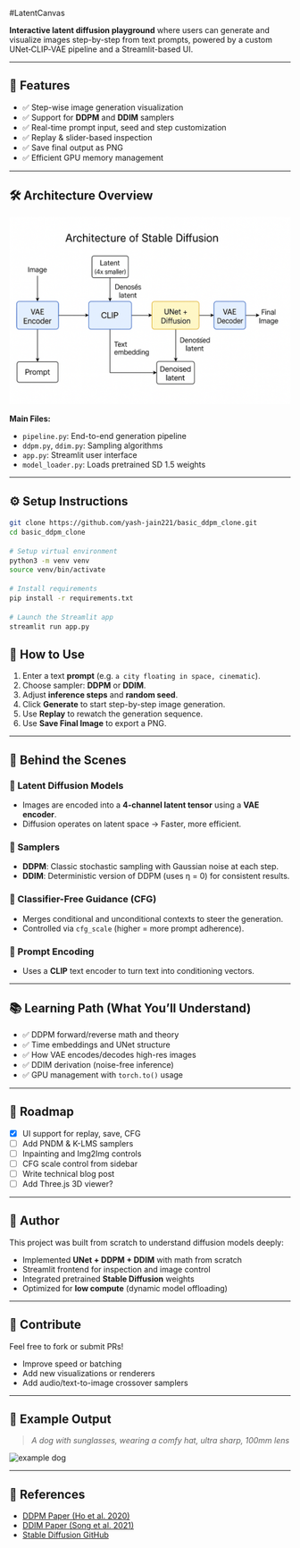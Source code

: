 #LatentCanvas

**Interactive latent diffusion playground** where users can generate and visualize images step-by-step from text prompts, powered by a custom UNet‑CLIP‑VAE pipeline and a Streamlit-based UI.

---

## 🚀 Features

- ✅ Step-wise image generation visualization  
- ✅ Support for **DDPM** and **DDIM** samplers  
- ✅ Real-time prompt input, seed and step customization  
- ✅ Replay & slider-based inspection  
- ✅ Save final output as PNG  
- ✅ Efficient GPU memory management  

---

## 🛠️ Architecture Overview

![alt text](https://github.com/yash-jain221/basic_ddpm_clone/blob/master/architecture.png?raw=true)

**Main Files:**

- `pipeline.py`: End-to-end generation pipeline
- `ddpm.py`, `ddim.py`: Sampling algorithms
- `app.py`: Streamlit user interface
- `model_loader.py`: Loads pretrained SD 1.5 weights

---

## ⚙️ Setup Instructions

```bash
git clone https://github.com/yash-jain221/basic_ddpm_clone.git
cd basic_ddpm_clone

# Setup virtual environment
python3 -m venv venv
source venv/bin/activate

# Install requirements
pip install -r requirements.txt

# Launch the Streamlit app
streamlit run app.py
```

## 🎯 How to Use

1. Enter a text **prompt** (e.g. `a city floating in space, cinematic`).
2. Choose sampler: **DDPM** or **DDIM**.
3. Adjust **inference steps** and **random seed**.
4. Click **Generate** to start step-by-step image generation.
5. Use **Replay** to rewatch the generation sequence.
6. Use **Save Final Image** to export a PNG.

---

## 🧠 Behind the Scenes

### 🧩 Latent Diffusion Models
- Images are encoded into a **4-channel latent tensor** using a **VAE encoder**.
- Diffusion operates on latent space → Faster, more efficient.

### 🔄 Samplers
- **DDPM**: Classic stochastic sampling with Gaussian noise at each step.
- **DDIM**: Deterministic version of DDPM (uses η = 0) for consistent results.

### 🔮 Classifier-Free Guidance (CFG)
- Merges conditional and unconditional contexts to steer the generation.
- Controlled via `cfg_scale` (higher = more prompt adherence).

### 🧠 Prompt Encoding
- Uses a **CLIP** text encoder to turn text into conditioning vectors.

---

## 📚 Learning Path (What You’ll Understand)

- ✅ DDPM forward/reverse math and theory  
- ✅ Time embeddings and UNet structure  
- ✅ How VAE encodes/decodes high-res images  
- ✅ DDIM derivation (noise-free inference)  
- ✅ GPU management with `torch.to()` usage  

---

## 🔭 Roadmap

- [x] UI support for replay, save, CFG  
- [ ] Add PNDM & K-LMS samplers  
- [ ] Inpainting and Img2Img controls  
- [ ] CFG scale control from sidebar  
- [ ] Write technical blog post  
- [ ] Add Three.js 3D viewer?  

---

## 💼 Author

This project was built from scratch to understand diffusion models deeply:

- Implemented **UNet + DDPM + DDIM** with math from scratch  
- Streamlit frontend for inspection and image control  
- Integrated pretrained **Stable Diffusion** weights  
- Optimized for **low compute** (dynamic model offloading)  

---

## 🤝 Contribute

Feel free to fork or submit PRs!

- Improve speed or batching  
- Add new visualizations or renderers  
- Add audio/text-to-image crossover samplers  

---

## 📸 Example Output

> _A dog with sunglasses, wearing a comfy hat, ultra sharp, 100mm lens_

![example dog](./assets/example_dog.png)

---

## 🧠 References

- [DDPM Paper (Ho et al. 2020)](https://arxiv.org/abs/2006.11239)  
- [DDIM Paper (Song et al. 2021)](https://arxiv.org/abs/2010.02502)  
- [Stable Diffusion GitHub](https://github.com/CompVis/stable-diffusion)


